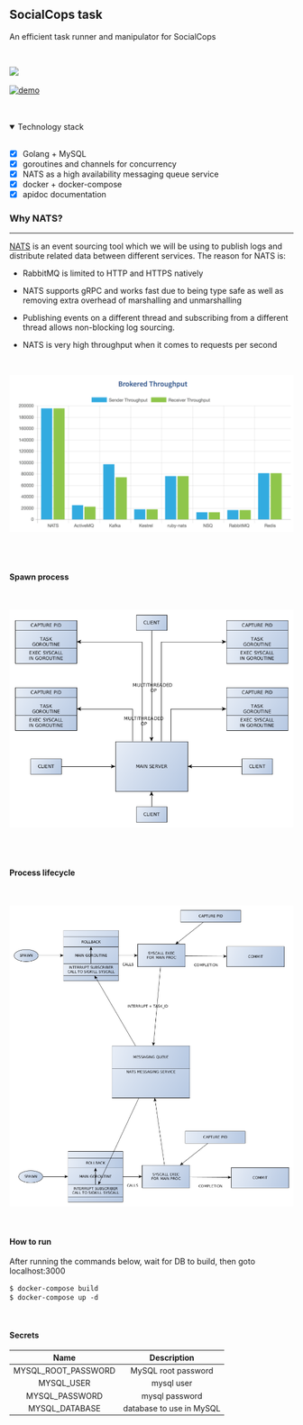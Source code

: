 ## SocialCops task
An efficient task runner and manipulator for SocialCops

<br/>

[![](https://img.shields.io/badge/docs%20-view%20API%20documentation-orange.svg?style=for-the-badge&logo=appveyor)](https://angadsharma1016.github.io/sc-task/)


[![demo](https://img.shields.io/badge/view%20demo-youtube-orange.svg?style=for-the-badge&logo=appveyor)](https://www.youtube.com/watch?v=Ldza4HUNZqg&feature=youtu.be)

<br/>
<br/>

<details open>

<summary>Technology stack</summary>

<br/>

- [X] Golang + MySQL
- [X] goroutines and channels for concurrency
- [X] NATS as a high availability messaging queue service
- [X] docker + docker-compose
- [X] apidoc documentation

### Why NATS?
---
[NATS](https://github.com/nats-io/go-nats.git) is an event sourcing tool which we will be using to publish logs and distribute related data between different services. The reason for NATS is:

* RabbitMQ is limited to HTTP and HTTPS natively

* NATS supports gRPC and works fast due to being type safe as well as removing extra overhead of marshalling and unmarshalling

* Publishing events on a different thread and subscribing from a different thread allows non-blocking log sourcing.

* NATS is very high throughput when it comes to requests per second

<br />

![NATS](./views/img/nats.png)

<br />
</details>

<br/>

#### Spawn process

<br/>

![spawn process](./views/img/spawn.png)

<br/>
<br/>

#### Process lifecycle

<br/>

![process lifecycle](./views/img/lifecycle.png)


<br/>

#### How to run
After running the commands below, wait for DB to build, then goto localhost:3000

```
$ docker-compose build
$ docker-compose up -d
```

<br/>

#### Secrets

| Name | Description |
|:----:|:-----------:|
| MYSQL_ROOT_PASSWORD | MySQL root password
| MYSQL_USER | mysql user |
| MYSQL_PASSWORD | mysql password |
| MYSQL_DATABASE | database to use in MySQL |